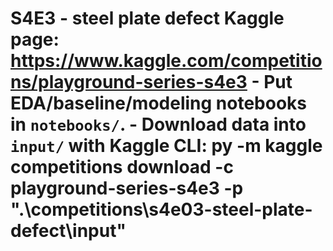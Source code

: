 ﻿# S4E3 - steel plate defect  **Kaggle page:** https://www.kaggle.com/competitions/playground-series-s4e3  - Put EDA/baseline/modeling notebooks in `notebooks/`. - Download data into `input/` with Kaggle CLI:   py -m kaggle competitions download -c playground-series-s4e3 -p ".\competitions\s4e03-steel-plate-defect\input"
